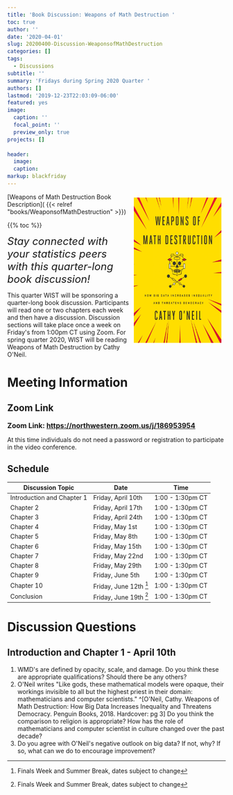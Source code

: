 ```yaml
---
title: 'Book Discussion: Weapons of Math Destruction '
toc: true
author: ''
date: '2020-04-01'
slug: 20200400-Discussion-WeaponsofMathDestruction
categories: []
tags: 
  - Discussions
subtitle: ''
summary: 'Fridays during Spring 2020 Quarter '
authors: []
lastmod: '2019-12-23T22:03:09-06:00'
featured: yes
image:
  caption: ''
  focal_point: ''
  preview_only: true
projects: []

header:
  image:   
  caption: 
markup: blackfriday
---
```

<img alt = '' width=40% src='WeaponsofMathDestruction.jpg' align="right" style="margin: 10px;"/> 

[Weapons of Math Destruction Book Description]( {{< relref "books/WeaponsofMathDestruction" >}})  
<html> {{% toc %}} </html>  

<font size=5> <i> Stay connected with your statistics peers with this quarter-long book discussion! </i> </font>   

This quarter WIST will be sponsoring a quarter-long book discussion.  Participants will read one or two chapters each week and then have a discussion.  Discussion sections will take place once a week on Friday's from 1:00pm CT using Zoom.  For spring quarter 2020, WIST will be reading Weapons of Math Destruction by Cathy O'Neil.  

# Meeting Information 

## Zoom Link  
<font size=3> <b> 
Zoom Link: <a href="https://northwestern.zoom.us/j/186953954"> https://northwestern.zoom.us/j/186953954 </a> 
</b> </font>  

At this time individuals do not need a password or registration to participate in the video conference.  

## Schedule 

Discussion Topic | Date | Time  
----|---|-------  
Introduction and Chapter 1 | Friday, April 10th | 1:00 - 1:30pm CT    
Chapter 2 | Friday, April 17th  | 1:00 - 1:30pm CT     
Chapter 3 | Friday, April 24th  | 1:00 - 1:30pm CT     
Chapter 4 | Friday, May 1st     | 1:00 - 1:30pm CT     
Chapter 5 | Friday, May 8th     | 1:00 - 1:30pm CT     
Chapter 6 | Friday, May 15th    | 1:00 - 1:30pm CT     
Chapter 7 | Friday, May 22nd    | 1:00 - 1:30pm CT     
Chapter 8 | Friday, May 29th    | 1:00 - 1:30pm CT     
Chapter 9 | Friday, June 5th    | 1:00 - 1:30pm CT     
Chapter 10 | Friday, June 12th [^1] | 1:00 - 1:30pm CT     
Conclusion | Friday, June 19th [^1] | 1:00 - 1:30pm CT     
  
[^1]: Finals Week and Summer Break, dates subject to change  

# Discussion Questions  
## Introduction and Chapter 1 -  April 10th  

1. WMD's are defined by opacity, scale, and damage.  Do you think these are appropriate qualifications?  Should there be any others? 
2. O'Neil writes "Like gods, these mathematical models were opaque, their workings invisible to all but the highest priest in their domain: mathematicians and computer scientists." ^[O'Neil, Cathy. Weapons of Math Destruction: How Big Data Increases Inequality and Threatens Democracy. Penguin Books, 2018. Hardcover: pg 3]  Do you think the comparison to religion is appropriate?  How has the role of mathematicians and computer scientist in culture changed over the past decade? 
3. Do you agree with O'Neil's negative outlook on big data?  If not, why?  If so, what can we do to encourage improvement?  
